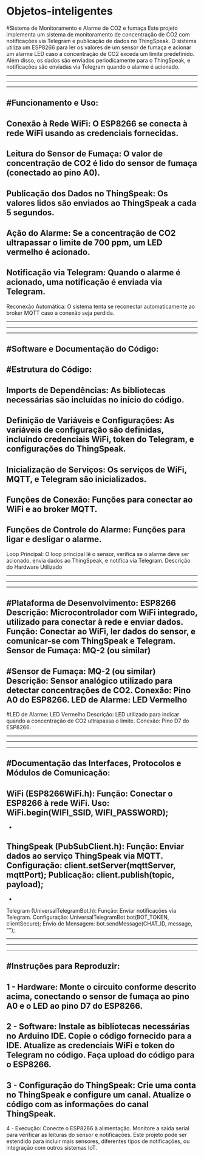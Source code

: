 # Objetos-inteligentes

#Sistema de Monitoramento e Alarme de CO2 e fumaça
Este projeto implementa um sistema de monitoramento de concentração de CO2 com notificações via Telegram e publicação de dados no ThingSpeak. O sistema utiliza um ESP8266 para ler os valores de um sensor de fumaça e acionar um alarme LED caso a concentração de CO2 exceda um limite predefinido. Além disso, os dados são enviados periodicamente para o ThingSpeak, e notificações são enviadas via Telegram quando o alarme é acionado.

-----
-------------------------------------------------------------------------------------------------------------
-----

#Funcionamento e Uso:
-
Conexão à Rede WiFi: O ESP8266 se conecta à rede WiFi usando as credenciais fornecidas.
-
Leitura do Sensor de Fumaça: O valor de concentração de CO2 é lido do sensor de fumaça (conectado ao pino A0).
-
Publicação dos Dados no ThingSpeak: Os valores lidos são enviados ao ThingSpeak a cada 5 segundos.
-
Ação do Alarme: Se a concentração de CO2 ultrapassar o limite de 700 ppm, um LED vermelho é acionado.
-
Notificação via Telegram: Quando o alarme é acionado, uma notificação é enviada via Telegram.
-
Reconexão Automática: O sistema tenta se reconectar automaticamente ao broker MQTT caso a conexão seja perdida.

-----
-------------------------------------------------------------------------------------------------------------
-----

#Software e Documentação do Código:
-
#Estrutura do Código:
-
Imports de Dependências: As bibliotecas necessárias são incluídas no início do código.
-
Definição de Variáveis e Configurações: As variáveis de configuração são definidas, incluindo credenciais WiFi, token do Telegram, e configurações do ThingSpeak.
-
Inicialização de Serviços: Os serviços de WiFi, MQTT, e Telegram são inicializados.
-
Funções de Conexão: Funções para conectar ao WiFi e ao broker MQTT.
-
Funções de Controle do Alarme: Funções para ligar e desligar o alarme.
-
Loop Principal: O loop principal lê o sensor, verifica se o alarme deve ser acionado, envia dados ao ThingSpeak, e notifica via Telegram.
Descrição do Hardware Utilizado

-----
-------------------------------------------------------------------------------------------------------------
-----

#Plataforma de Desenvolvimento: ESP8266
Descrição: Microcontrolador com WiFi integrado, utilizado para conectar à rede e enviar dados.
Função: Conectar ao WiFi, ler dados do sensor, e comunicar-se com ThingSpeak e Telegram.
Sensor de Fumaça: MQ-2 (ou similar)
-
#Sensor de Fumaça: MQ-2 (ou similar)
Descrição: Sensor analógico utilizado para detectar concentrações de CO2.
Conexão: Pino A0 do ESP8266.
LED de Alarme: LED Vermelho
-
#LED de Alarme: LED Vermelho
Descrição: LED utilizado para indicar quando a concentração de CO2 ultrapassa o limite.
Conexão: Pino D7 do ESP8266.

-----
-------------------------------------------------------------------------------------------------------------
-----

#Documentação das Interfaces, Protocolos e Módulos de Comunicação:
-
WiFi (ESP8266WiFi.h):
Função: Conectar o ESP8266 à rede WiFi.
Uso: WiFi.begin(WIFI_SSID, WIFI_PASSWORD);
-
-
ThingSpeak (PubSubClient.h):
Função: Enviar dados ao serviço ThingSpeak via MQTT.
Configuração: client.setServer(mqttServer, mqttPort);
Publicação: client.publish(topic, payload);
-
-
Telegram (UniversalTelegramBot.h):
Função: Enviar notificações via Telegram.
Configuração: UniversalTelegramBot bot(BOT_TOKEN, clientSecure);
Envio de Mensagem: bot.sendMessage(CHAT_ID, message, "");

-----
-------------------------------------------------------------------------------------------------------------
-----

#Instruções para Reproduzir:
-
1 - Hardware:
Monte o circuito conforme descrito acima, conectando o sensor de fumaça ao pino A0 e o LED ao pino D7 do ESP8266.
-
2 - Software:
Instale as bibliotecas necessárias no Arduino IDE.
Copie o código fornecido para a IDE.
Atualize as credenciais WiFi e token do Telegram no código.
Faça upload do código para o ESP8266.
-
3 - Configuração do ThingSpeak:
Crie uma conta no ThingSpeak e configure um canal.
Atualize o código com as informações do canal ThingSpeak.
-
4 - Execução:
Conecte o ESP8266 à alimentação.
Monitore a saída serial para verificar as leituras do sensor e notificações.
Este projeto pode ser estendido para incluir mais sensores, diferentes tipos de notificações, ou integração com outros sistemas IoT.
